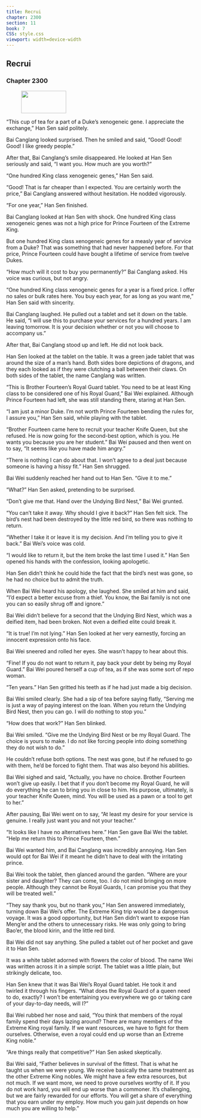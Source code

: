 ```yaml
---
title: Recrui
chapter: 2300
section: 11
book: 7
CSS: style.css
viewport: width=device-width
---
```


## Recrui

### Chapter 2300

<figure>
	<img src="../Images/gem.gif" alt="" id="gem" width="120" height="60" />
</figure>

“This cup of tea for a part of a Duke’s xenogeneic gene. I appreciate the exchange,” Han Sen said politely.

Bai Canglang looked surprised. Then he smiled and said, “Good! Good! Good! I like greedy people.”

After that, Bai Canglang’s smile disappeared. He looked at Han Sen seriously and said, “I want you. How much are you worth?”

“One hundred King class xenogeneic genes,” Han Sen said.

“Good! That is far cheaper than I expected. You are certainly worth the price,” Bai Canglang answered without hesitation. He nodded vigorously.

“For one year,” Han Sen finished.

Bai Canglang looked at Han Sen with shock. One hundred King class xenogeneic genes was not a high price for Prince Fourteen of the Extreme King.

But one hundred King class xenogeneic genes for a measly year of service from a Duke? That was something that had never happened before. For that price, Prince Fourteen could have bought a lifetime of service from twelve Dukes.

“How much will it cost to buy you permanently?” Bai Canglang asked. His voice was curious, but not angry.

“One hundred King class xenogeneic genes for a year is a fixed price. I offer no sales or bulk rates here. You buy each year, for as long as you want me,” Han Sen said with sincerity.

Bai Canglang laughed. He pulled out a tablet and set it down on the table. He said, “I will use this to purchase your services for a hundred years. I am leaving tomorrow. It is your decision whether or not you will choose to accompany us.”

After that, Bai Canglang stood up and left. He did not look back.

Han Sen looked at the tablet on the table. It was a green jade tablet that was around the size of a man’s hand. Both sides bore depictions of dragons, and they each looked as if they were clutching a ball between their claws. On both sides of the tablet, the name Canglang was written.

“This is Brother Fourteen’s Royal Guard tablet. You need to be at least King class to be considered one of his Royal Guard,” Bai Wei explained. Although Prince Fourteen had left, she was still standing there, staring at Han Sen.

“I am just a minor Duke. I’m not worth Prince Fourteen bending the rules for, I assure you,” Han Sen said, while playing with the tablet.

“Brother Fourteen came here to recruit your teacher Knife Queen, but she refused. He is now going for the second-best option, which is you. He wants you because you are her student.” Bai Wei paused and then went on to say, “It seems like you have made him angry.”

“There is nothing I can do about that. I won’t agree to a deal just because someone is having a hissy fit.” Han Sen shrugged.

Bai Wei suddenly reached her hand out to Han Sen. “Give it to me.”

“What?” Han Sen asked, pretending to be surprised.

“Don’t give me that. Hand over the Undying Bird Nest,” Bai Wei grunted.

“You can’t take it away. Why should I give it back?” Han Sen felt sick. The bird’s nest had been destroyed by the little red bird, so there was nothing to return.

“Whether I take it or leave it is my decision. And I’m telling you to give it back.” Bai Wei’s voice was cold.

“I would like to return it, but the item broke the last time I used it.” Han Sen opened his hands with the confession, looking apologetic.

Han Sen didn’t think he could hide the fact that the bird’s nest was gone, so he had no choice but to admit the truth.

When Bai Wei heard his apology, she laughed. She smiled at him and said, “I’d expect a better excuse from a thief. You know, the Bai family is not one you can so easily shrug off and ignore.”

Bai Wei didn’t believe for a second that the Undying Bird Nest, which was a deified item, had been broken. Not even a deified elite could break it.

“It is true! I’m not lying.” Han Sen looked at her very earnestly, forcing an innocent expression onto his face.

Bai Wei sneered and rolled her eyes. She wasn’t happy to hear about this.

“Fine! If you do not want to return it, pay back your debt by being my Royal Guard.” Bai Wei poured herself a cup of tea, as if she was some sort of repo woman.

“Ten years.” Han Sen gritted his teeth as if he had just made a big decision.

Bai Wei smiled clearly. She had a sip of tea before saying flatly, “Serving me is just a way of paying interest on the loan. When you return the Undying Bird Nest, then you can go. I will do nothing to stop you.”

“How does that work?” Han Sen blinked.

Bai Wei smiled. “Give me the Undying Bird Nest or be my Royal Guard. The choice is yours to make. I do not like forcing people into doing something they do not wish to do.”

He couldn’t refuse both options. The nest was gone, but if he refused to go with them, he’d be forced to fight them. That was also beyond his abilities.

Bai Wei sighed and said, “Actually, you have no choice. Brother Fourteen won’t give up easily. I bet that if you don’t become my Royal Guard, he will do everything he can to bring you in close to him. His purpose, ultimately, is your teacher Knife Queen, mind. You will be used as a pawn or a tool to get to her.”

After pausing, Bai Wei went on to say, “At least my desire for your service is genuine. I really just want you and not your teacher.”

“It looks like I have no alternatives here.” Han Sen gave Bai Wei the tablet. “Help me return this to Prince Fourteen, then.”

Bai Wei wanted him, and Bai Canglang was incredibly annoying. Han Sen would opt for Bai Wei if it meant he didn’t have to deal with the irritating prince.

Bai Wei took the tablet, then glanced around the garden. “Where are your sister and daughter? They can come, too. I do not mind bringing on more people. Although they cannot be Royal Guards, I can promise you that they will be treated well.”

“They say thank you, but no thank you,” Han Sen answered immediately, turning down Bai Wei’s offer. The Extreme King trip would be a dangerous voyage. It was a good opportunity, but Han Sen didn’t want to expose Han Meng’er and the others to unnecessary risks. He was only going to bring Bao’er, the blood kirin, and the little red bird.

Bai Wei did not say anything. She pulled a tablet out of her pocket and gave it to Han Sen.

It was a white tablet adorned with flowers the color of blood. The name Wei was written across it in a simple script. The tablet was a little plain, but strikingly delicate, too.

Han Sen knew that it was Bai Wei’s Royal Guard tablet. He took it and twirled it through his fingers. “What does the Royal Guard of a queen need to do, exactly? I won’t be entertaining you everywhere we go or taking care of your day-to-day needs, will I?”

Bai Wei rubbed her nose and said, “You think that members of the royal family spend their days lazing around? There are many members of the Extreme King royal family. If we want resources, we have to fight for them ourselves. Otherwise, even a royal could end up worse than an Extreme King noble.”

“Are things really that competitive?” Han Sen asked skeptically.

Bai Wei said, “Father believes in survival of the fittest. That is what he taught us when we were young. We receive basically the same treatment as the other Extreme King nobles. We might have a few extra resources, but not much. If we want more, we need to prove ourselves worthy of it. If you do not work hard, you will end up worse than a commoner. It’s challenging, but we are fairly rewarded for our efforts. You will get a share of everything that you earn under my employ. How much you gain just depends on how much you are willing to help.”